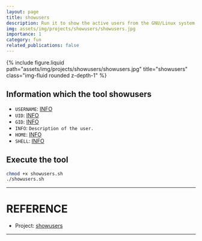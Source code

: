 ```yaml
---
layout: page
title: showusers
description: Run it to show the active users from the GNU/Linux system and their info. 
img: assets/img/projects/showusers/showusers.jpg
importance: 1
category: fun
related_publications: false
---
```


<div>
    <div class="col-sm-8 mt-3 mt-md-0">
        {% include figure.liquid path="assets/img/projects/showusers/showusers.jpg" title="showusers" class="img-fluid rounded z-depth-1" %}
    </div>
</div>



## Information which the tool showusers

- `USERNAME`: [INFO](https://www.geeksforgeeks.org/username-command-in-linux-with-examples/)
- `UID`: [INFO](https://linuxhandbook.com/uid-linux/)
- `GID`: [INFO](https://linuxsimply.com/gid-in-linux/)
- `INFO`: `Description of the user.`
- `HOME`: [INFO](https://en.wikipedia.org/wiki/Home_directory)
- `SHELL`: [INFO](https://linuxsimply.com/what-is-a-shell-linux/)

## Execute the tool

```bash
chmod +x showusers.sh
./showusers.sh
```

---
# REFERENCE

- Project: [showusers](https://github.com/j4f3th/showusers)
---
